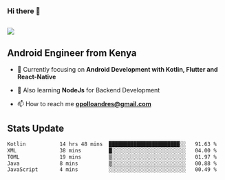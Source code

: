 ### Hi there 👋
<h2 align="left"><img src="https://readme-typing-svg.herokuapp.com?color='blue'&lines=I'm+Andrew+Opollo😊;Welcome+to+my+Github😜"> </h2>

## Android Engineer from Kenya


- 🌱 Currently focusing on **Android Development with Kotlin, Flutter and React-Native**

- 🔭 Also learning **NodeJs** for Backend Development

- 📫 How to reach me **opolloandres@gmail.com**


## Stats Update
<!--START_SECTION:waka-->

```txt
Kotlin           14 hrs 48 mins  ███████████████████████░░   91.63 %
XML              38 mins         █░░░░░░░░░░░░░░░░░░░░░░░░   04.00 %
TOML             19 mins         ▒░░░░░░░░░░░░░░░░░░░░░░░░   01.97 %
Java             8 mins          ▒░░░░░░░░░░░░░░░░░░░░░░░░   00.88 %
JavaScript       4 mins          ░░░░░░░░░░░░░░░░░░░░░░░░░   00.49 %
```

<!--END_SECTION:waka-->


